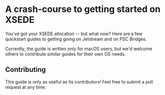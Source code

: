 # A crash-course to getting started on XSEDE

You've got your XSEDE allocation -- but what now? Here are a few quickstart guides to getting going on Jetstream and on PSC Bridges.

Currently, the guide is written only for macOS users, but we'd welcome others to contribute similar guides for their own OS needs.

## Contributing

This guide is only as useful as its contributors! Feel free to submit a pull request at any time.
